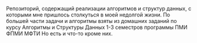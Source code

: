 Репозиторий, содержащий реализации алгоритмов и структур данных, с которыми мне пришлось столкуться в моей недолгой жизни.
По большей части задачи и алгоритмы взяты из домашних заданий по курсу Алгоритмы и Структуры Данных 1-3 семестров программы ПМИ ФПМИ МФТИ
Но есть и что-то кроме них.
